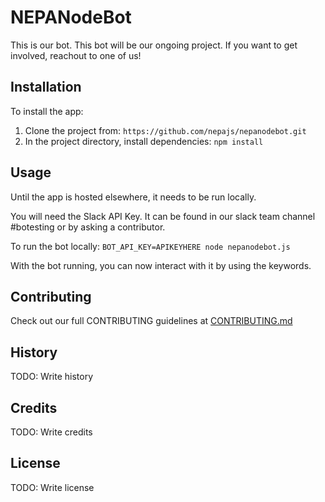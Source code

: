 # NEPANodeBot

This is our bot. This bot will be our ongoing project. If you want to get involved, reachout to one of us! 

## Installation

To install the app: 

1. Clone the project from: `https://github.com/nepajs/nepanodebot.git`
2. In the project directory, install dependencies: `npm install`

## Usage

Until the app is hosted elsewhere, it needs to be run locally.

You will need the Slack API Key. It can be found in our slack team channel #botesting or by asking a contributor. 

To run the bot locally: `BOT_API_KEY=APIKEYHERE node nepanodebot.js`

With the bot running, you can now interact with it by using the keywords. 

## Contributing

Check out our full CONTRIBUTING guidelines at [CONTRIBUTING.md](CONTRIBUTING.md)

## History

TODO: Write history

## Credits

TODO: Write credits

## License

TODO: Write license
